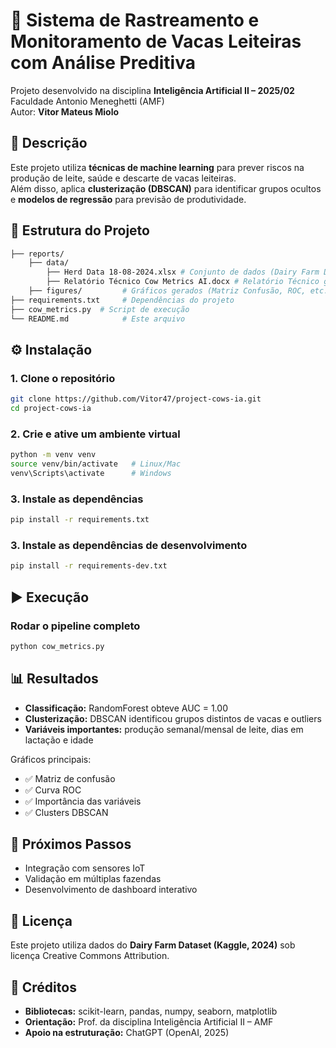 # 🐄 Sistema de Rastreamento e Monitoramento de Vacas Leiteiras com Análise Preditiva

Projeto desenvolvido na disciplina **Inteligência Artificial II – 2025/02**  
Faculdade Antonio Meneghetti (AMF)  
Autor: **Vitor Mateus Miolo**  

## 📌 Descrição
Este projeto utiliza **técnicas de machine learning** para prever riscos na produção de leite, saúde e descarte de vacas leiteiras.  
Além disso, aplica **clusterização (DBSCAN)** para identificar grupos ocultos e **modelos de regressão** para previsão de produtividade.

## 📂 Estrutura do Projeto
```sh
├── reports/
    ├── data/
        ├── Herd Data 18-08-2024.xlsx # Conjunto de dados (Dairy Farm Dataset - Kaggle 2024)
        ├── Relatório Técnico Cow Metrics AI.docx # Relatório Técnico gerado em word
    ├── figures/         # Gráficos gerados (Matriz Confusão, ROC, etc.)
├── requirements.txt     # Dependências do projeto
├── cow_metrics.py  # Script de execução
└── README.md            # Este arquivo
```

## ⚙️ Instalação

### 1. Clone o repositório
```bash
git clone https://github.com/Vitor47/project-cows-ia.git
cd project-cows-ia
````

### 2. Crie e ative um ambiente virtual

```bash
python -m venv venv
source venv/bin/activate   # Linux/Mac
venv\Scripts\activate      # Windows
```

### 3. Instale as dependências

```bash
pip install -r requirements.txt
```

### 3. Instale as dependências de desenvolvimento

```bash
pip install -r requirements-dev.txt
```

## ▶️ Execução

### Rodar o pipeline completo

```bash
python cow_metrics.py
```

## 📊 Resultados

* **Classificação:** RandomForest obteve AUC = 1.00
* **Clusterização:** DBSCAN identificou grupos distintos de vacas e outliers
* **Variáveis importantes:** produção semanal/mensal de leite, dias em lactação e idade

Gráficos principais:

* ✅ Matriz de confusão
* ✅ Curva ROC
* ✅ Importância das variáveis
* ✅ Clusters DBSCAN

## 📌 Próximos Passos

* Integração com sensores IoT
* Validação em múltiplas fazendas
* Desenvolvimento de dashboard interativo

## 📜 Licença

Este projeto utiliza dados do **Dairy Farm Dataset (Kaggle, 2024)** sob licença Creative Commons Attribution.

## 🙌 Créditos

* **Bibliotecas:** scikit-learn, pandas, numpy, seaborn, matplotlib
* **Orientação:** Prof. da disciplina Inteligência Artificial II – AMF
* **Apoio na estruturação:** ChatGPT (OpenAI, 2025)
